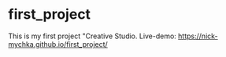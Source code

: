 # first_project
This is my first project "Creative Studio. 
Live-demo: https://nick-mychka.github.io/first_project/
